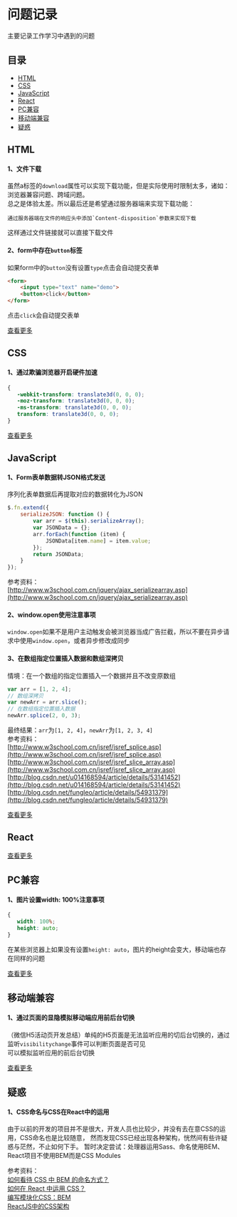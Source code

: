 问题记录
====
主要记录工作学习中遇到的问题  

目录
----
* [HTML](#html)
* [CSS](#css)
* [JavaScript](#javascript)
* [React](#react)
* [PC兼容](#pc兼容)
* [移动端兼容](#移动端兼容)
* [疑惑](#疑惑)

HTML
----
#### 1、文件下载
虽然a标签的`download`属性可以实现下载功能，但是实际使用时限制太多，诸如：浏览器兼容问题、跨域问题。  
总之是体验太差。所以最后还是希望通过服务器端来实现下载功能：  
    
    通过服务器端在文件的响应头中添加`Content-disposition`参数来实现下载  

这样通过文件链接就可以直接下载文件  

#### 2、form中存在`button`标签
如果form中的`button`没有设置`type`点击会自动提交表单
```html
<form>
    <input type="text" name="demo">
    <button>click</button>
</form>
```
点击`click`会自动提交表单

[查看更多](HTML/html.md)

CSS
----
#### 1、通过欺骗浏览器开启硬件加速
```css
{
   -webkit-transform: translate3d(0, 0, 0);
   -moz-transform: translate3d(0, 0, 0);
   -ms-transform: translate3d(0, 0, 0);
   transform: translate3d(0, 0, 0);
}
```

[查看更多](CSS/css.md)

JavaScript
----
#### 1、Form表单数据转JSON格式发送
序列化表单数据后再提取对应的数据转化为JSON
```javascript
$.fn.extend({
    serializeJSON: function () {
        var arr = $(this).serializeArray();
        var JSONData = {};
        arr.forEach(function (item) {
            JSONData[item.name] = item.value;
        });
        return JSONData;
    }
});
```
参考资料：  
[http://www.w3school.com.cn/jquery/ajax_serializearray.asp](http://www.w3school.com.cn/jquery/ajax_serializearray.asp)  

#### 2、window.open使用注意事项
`window.open`如果不是用户主动触发会被浏览器当成广告拦截，所以不要在异步请求中使用`window.open`，或者异步修改成同步  

#### 3、在数组指定位置插入数据和数组深拷贝
情境：在一个数组的指定位置插入一个数据并且不改变原数组
```javascript
var arr = [1, 2, 4];
// 数组深拷贝
var newArr = arr.slice();
// 在数组指定位置插入数据
newArr.splice(2, 0, 3);
```
最终结果：`arr`为`[1, 2, 4]`，`newArr`为`[1, 2, 3, 4]`  
参考资料：  
[http://www.w3school.com.cn/jsref/jsref_splice.asp](http://www.w3school.com.cn/jsref/jsref_splice.asp)  
[http://www.w3school.com.cn/jsref/jsref_slice_array.asp](http://www.w3school.com.cn/jsref/jsref_slice_array.asp)  
[http://blog.csdn.net/u014168594/article/details/53141452](http://blog.csdn.net/u014168594/article/details/53141452)  
[http://blog.csdn.net/fungleo/article/details/54931379](http://blog.csdn.net/fungleo/article/details/54931379)

[查看更多](JavaScript/javascript.md)

React
----

[查看更多](React/react.md)

PC兼容
----
#### 1、图片设置width: 100%注意事项
```css
{
   width: 100%;
   height: auto;
}
```
在某些浏览器上如果没有设置`height: auto`，图片的height会变大，移动端也存在同样的问题

[查看更多](PC兼容/pc.md)

移动端兼容
----
#### 1、通过页面的显隐模拟移动端应用前后台切换
（微信H5活动页开发总结）单纯的H5页面是无法监听应用的切后台切换的，通过监听`visibilitychange`事件可以判断页面是否可见   
可以模拟监听应用的前后台切换

[查看更多](移动端兼容/mobile.md)

疑惑
----
#### 1、CSS命名与CSS在React中的运用 
由于以前的开发的项目并不是很大，开发人员也比较少，并没有去在意CSS的运用，CSS命名也是比较随意， 
然而发现CSS已经出现各种架构，恍然间有些许疑惑与茫然，不止如何下手。 
暂时决定尝试：处理器运用Sass、命名使用BEM、React项目不使用BEM而是CSS Modules 

参考资料：   
[如何看待 CSS 中 BEM 的命名方式？](https://www.zhihu.com/question/21935157)    
[如何在 React 中运用 CSS？](https://www.zhihu.com/question/30757566)   
[编写模块化CSS：BEM](http://www.w3cplus.com/css/css-architecture-1.html)  
[ReactJS中的CSS架构](http://www.infoq.com/cn/news/2017/08/ReactJS-CSS)



